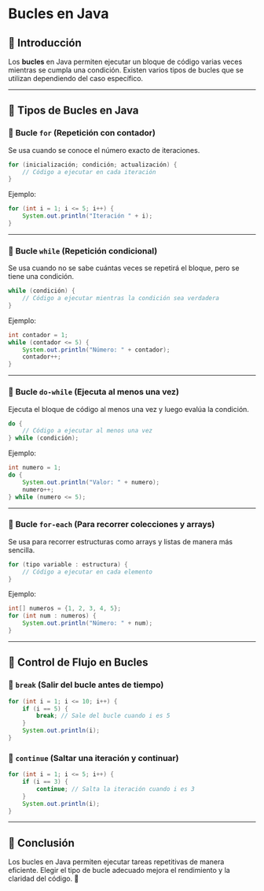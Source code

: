 # Bucles en Java

## 📌 Introducción
Los **bucles** en Java permiten ejecutar un bloque de código varias veces mientras se cumpla una condición. Existen varios tipos de bucles que se utilizan dependiendo del caso específico.

---
## 📌 Tipos de Bucles en Java

### 🔹 **Bucle `for` (Repetición con contador)**
Se usa cuando se conoce el número exacto de iteraciones.

```java
for (inicialización; condición; actualización) {
    // Código a ejecutar en cada iteración
}
```

Ejemplo:
```java
for (int i = 1; i <= 5; i++) {
    System.out.println("Iteración " + i);
}
```

---
### 🔹 **Bucle `while` (Repetición condicional)**
Se usa cuando no se sabe cuántas veces se repetirá el bloque, pero se tiene una condición.

```java
while (condición) {
    // Código a ejecutar mientras la condición sea verdadera
}
```

Ejemplo:
```java
int contador = 1;
while (contador <= 5) {
    System.out.println("Número: " + contador);
    contador++;
}
```

---
### 🔹 **Bucle `do-while` (Ejecuta al menos una vez)**
Ejecuta el bloque de código al menos una vez y luego evalúa la condición.

```java
do {
    // Código a ejecutar al menos una vez
} while (condición);
```

Ejemplo:
```java
int numero = 1;
do {
    System.out.println("Valor: " + numero);
    numero++;
} while (numero <= 5);
```

---
### 🔹 **Bucle `for-each` (Para recorrer colecciones y arrays)**
Se usa para recorrer estructuras como arrays y listas de manera más sencilla.

```java
for (tipo variable : estructura) {
    // Código a ejecutar en cada elemento
}
```

Ejemplo:
```java
int[] numeros = {1, 2, 3, 4, 5};
for (int num : numeros) {
    System.out.println("Número: " + num);
}
```

---
## 📌 Control de Flujo en Bucles

### 🔹 **`break` (Salir del bucle antes de tiempo)**
```java
for (int i = 1; i <= 10; i++) {
    if (i == 5) {
        break; // Sale del bucle cuando i es 5
    }
    System.out.println(i);
}
```

### 🔹 **`continue` (Saltar una iteración y continuar)**
```java
for (int i = 1; i <= 5; i++) {
    if (i == 3) {
        continue; // Salta la iteración cuando i es 3
    }
    System.out.println(i);
}
```

---
## 📌 Conclusión
Los bucles en Java permiten ejecutar tareas repetitivas de manera eficiente. Elegir el tipo de bucle adecuado mejora el rendimiento y la claridad del código. 🚀